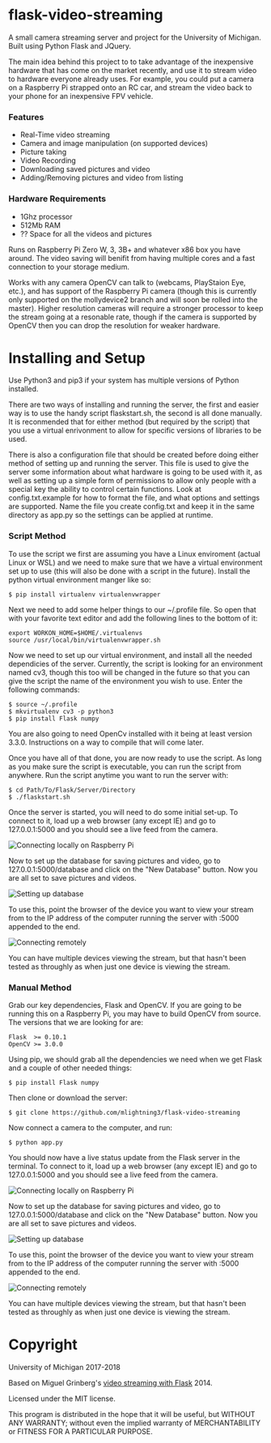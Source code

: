 flask-video-streaming
=====================
A small camera streaming server and project for the University of Michigan. Built using
Python Flask and JQuery.

The main idea behind this project to to take advantage of the inexpensive hardware that
has come on the market recently, and use it to stream video to hardware everyone already
uses. For example, you could put a camera on a Raspberry Pi strapped onto an RC car, and
stream the video back to your phone for an inexpensive FPV vehicle.

### Features

* Real-Time video streaming
* Camera and image manipulation (on supported devices)
* Picture taking
* Video Recording
* Downloading saved pictures and video
* Adding/Removing pictures and video from listing

### Hardware Requirements

* 1Ghz processor
* 512Mb RAM
* ?? Space for all the videos and pictures

Runs on Raspberry Pi Zero W, 3, 3B+ and whatever x86 box you have around. The video
saving will benifit from having multiple cores and a fast connection to your storage
medium.

Works with any camera OpenCV can talk to (webcams, PlayStaion Eye, etc.), and
has support of the Raspberry Pi camera (though this is currently only
supported on the mollydevice2 branch and will soon be rolled into the master).
Higher resolution cameras will require a stronger processor to keep the stream going
at a resonable rate, though if the camera is supported by OpenCV then you can drop the
resolution for weaker hardware.

Installing and Setup
====================
Use Python3 and pip3 if your system has multiple versions of Python installed.

There are two ways of installing and running the server, the first and easier way
is to use the handy script flaskstart.sh, the second is all done manually. It is
reconmended that for either method (but required by the script) that you use a
virtual enrivonment to allow for specific versions of libraries to be used.

There is also a configuration file that should be created before doing either
method of setting up and running the server. This file is used to give the server
some information about what hardware is going to be used with it, as well as
setting up a simple form of permissions to allow only people with a special key
the ability to control certain functions. Look at config.txt.example for how to
format the file, and what options and settings are supported. Name the file you
create config.txt and keep it in the same directory as app.py so the settings
can be applied at runtime.

### Script Method

To use the script we first are assuming you have a Linux enviroment (actual
Linux or WSL) and we need to make sure that we have a virtual environment set up
to use (this will also be done with a script in the future).
Install the python virtual environment manger like so:

```
$ pip install virtualenv virtualenvwrapper
```

Next we need to add some helper things to our ~/.profile file. So open that
with your favorite text editor and add the following lines to the bottom of it:

```
export WORKON_HOME=$HOME/.virtualenvs
source /usr/local/bin/virtualenvwrapper.sh
```

Now we need to set up our virtual environment, and install all the needed
dependicies of the server. Currently, the script is looking for an
environment named cv3, though this too will be changed in the future so
that you can give the script the name of the environment you wish to use.
Enter the following commands:

```
$ source ~/.profile
$ mkvirtualenv cv3 -p python3
$ pip install Flask numpy
```

You are also going to need OpenCv installed with it being at least version
3.3.0. Instructions on a way to compile that will come later.

Once you have all of that done, you are now ready to use the script. As long
as you make sure the script is executable, you can run the script from
anywhere. Run the script anytime you want to run the server with:

```
$ cd Path/To/Flask/Server/Directory
$ ./flaskstart.sh
```

Once the server is started, you will need to do some initial set-up.
To connect to it, load up a web browser (any except IE) and go to 127.0.0.1:5000
and you should see a live feed from the camera.

![Connecting locally on Raspberry Pi](documentation/images/connect_local.png)

Now to set up the database for saving pictures and video, go to 127.0.0.1:5000/database
and click on the "New Database" button. Now you are all set to save pictures and videos.

![Setting up database](documentation/images/database_editor.png)

To use this, point the browser of the device you want to view your stream from
to the IP address of the computer running the server with :5000 appended to the end.

![Connecting remotely](documentation/images/connect_remote.jpeg)

You can have multiple devices viewing the stream, but that hasn't been tested as
throughly as when just one device is viewing the stream.

### Manual Method

Grab our key dependencies, Flask and OpenCV. If you are going to be running
this on a Raspberry Pi, you may have to build OpenCV from source. The versions
that we are looking for are:

```
Flask  >= 0.10.1
OpenCV >= 3.0.0
```

Using pip, we should grab all the dependencies we need when we get Flask and a
couple of other needed things:

```
$ pip install Flask numpy
```

Then clone or download the server:

```
$ git clone https://github.com/mlightning3/flask-video-streaming
```

Now connect a camera to the computer, and run:

```
$ python app.py
```

You should now have a live status update from the Flask server in the terminal.
To connect to it, load up a web browser (any except IE) and go to 127.0.0.1:5000
and you should see a live feed from the camera.

![Connecting locally on Raspberry Pi](documentation/images/connect_local.png)

Now to set up the database for saving pictures and video, go to 127.0.0.1:5000/database
and click on the "New Database" button. Now you are all set to save pictures and videos.

![Setting up database](documentation/images/database_editor.png)

To use this, point the browser of the device you want to view your stream from
to the IP address of the computer running the server with :5000 appended to the end.

![Connecting remotely](documentation/images/connect_remote.jpeg)

You can have multiple devices viewing the stream, but that hasn't been tested as
throughly as when just one device is viewing the stream.

Copyright
=========
University of Michigan 2017-2018

Based on Miguel Grinberg's [video streaming with Flask](http://blog.miguelgrinberg.com/post/video-streaming-with-flask) 2014.

Licensed under the MIT license.

This program is distributed in the hope that it will be useful,
but WITHOUT ANY WARRANTY; without even the implied warranty of
MERCHANTABILITY or FITNESS FOR A PARTICULAR PURPOSE.